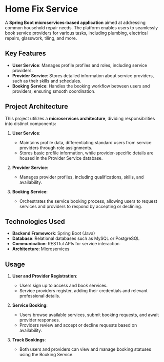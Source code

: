 # Home Fix Service

A **Spring Boot microservices-based application** aimed at addressing common household repair needs. The platform
enables users to seamlessly book service providers for various tasks, including plumbing, electrical repairs, glasswork,
tiling, and more.

## Key Features

- **User Service**: Manages profile profiles and roles, including service providers.
- **Provider Service**: Stores detailed information about service providers, such as their skills and schedules.
- **Booking Service**: Handles the booking workflow between users and providers, ensuring smooth coordination.

## Project Architecture

This project utilizes a **microservices architecture**, dividing responsibilities into distinct components:

1. **User Service**:
    - Maintains profile data, differentiating standard users from service providers through role assignments.
    - Stores basic profile information, while provider-specific details are housed in the Provider Service database.

2. **Provider Service**:
    - Manages provider profiles, including qualifications, skills, and availability.

3. **Booking Service**:
    - Orchestrates the service booking process, allowing users to request services and providers to respond by accepting
      or declining.

## Technologies Used

- **Backend Framework**: Spring Boot (Java)
- **Database**: Relational databases such as MySQL or PostgreSQL
- **Communication**: RESTful APIs for service interaction
- **Architecture**: Microservices

## Usage

1. **User and Provider Registration**:
    - Users sign up to access and book services.
    - Service providers register, adding their credentials and relevant professional details.

2. **Service Booking**:
    - Users browse available services, submit booking requests, and await provider responses.
    - Providers review and accept or decline requests based on availability.

3. **Track Bookings**:
    - Both users and providers can view and manage booking statuses using the Booking Service.

 
 